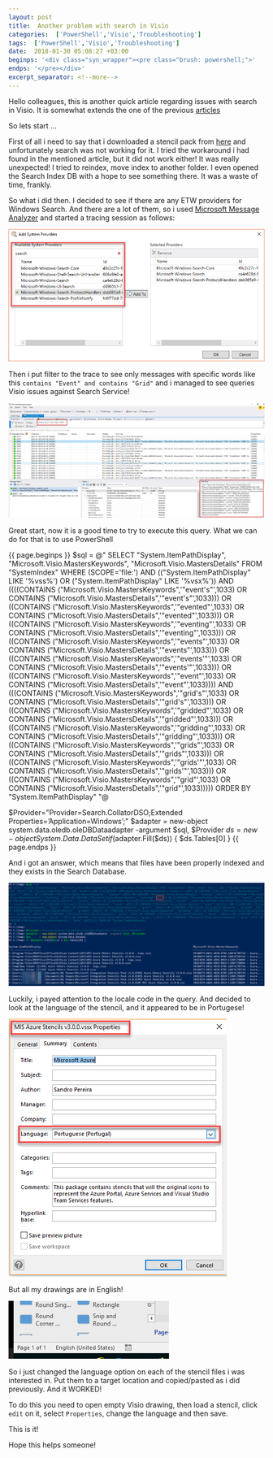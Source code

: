 ```yaml
---
layout: post
title:  Another problem with search in Visio
categories:  ['PowerShell','Visio','Troubleshooting']
tags:  ['PowerShell','Visio','Troubleshooting']
date:  2018-01-30 05:08:27 +03:00
beginps: '<div class="syn_wrapper"><pre class="brush: powershell;">'
endps: '</pre></div>'
excerpt_separator: <!--more-->
---
```


Hello colleagues, this is another quick article regarding issues with search in Visio. It is somewhat extends the one of the previous [articles](2017-04-10-visio2016-search-is-not-working)

So lets start ...
<!--more-->

First of all i need to say that i downloaded a stencil pack from [here](https://blog.sandro-pereira.com/2017/09/19/microsoft-integration-azure-and-much-more-stencils-pack-v26-for-visio/) and unfortunately search was not working for it. I tried the workaround i had found in the mentioned article, but it did not work either! It was really unexpected! I tried to reindex, move index to another folder. I even opened the Search Index DB with a hope to see something there. It was a waste of time, frankly.

So what i did then. I decided to see if there are any ETW providers for Windows Search. And there are a lot of them, so i used [Microsoft Message Analyzer](https://www.microsoft.com/en-us/download/details.aspx?id=44226) and started a tracing session as follows: 

![msganalizerproviders](/images/posts/msganalyzerproviders.png)

Then i put filter to the trace to see only messages with specific words like this ```contains "Event" and contains "Grid"``` and i managed to see queries Visio issues against Search Service!

![msganalizerquery](/images/posts/msganalyzerquery.png)

Great start, now it is a good time to try to execute this query. What we can do for that is to use PowerShell

{{ page.beginps }}
$sql = @"
SELECT "System.ItemPathDisplay", "Microsoft.Visio.MastersKeywords", "Microsoft.Visio.MastersDetails" FROM "SystemIndex" WHERE (SCOPE='file:') AND (("System.ItemPathDisplay" LIKE '%vss%') OR ("System.ItemPathDisplay" LIKE '%vsx%')) AND ((((CONTAINS ("Microsoft.Visio.MastersKeywords",'"event's"',1033) OR CONTAINS ("Microsoft.Visio.MastersDetails",'"event's"',1033))) OR ((CONTAINS ("Microsoft.Visio.MastersKeywords",'"evented"',1033) OR CONTAINS ("Microsoft.Visio.MastersDetails",'"evented"',1033))) OR ((CONTAINS ("Microsoft.Visio.MastersKeywords",'"eventing"',1033) OR CONTAINS ("Microsoft.Visio.MastersDetails",'"eventing"',1033))) OR ((CONTAINS ("Microsoft.Visio.MastersKeywords",'"events"',1033) OR CONTAINS ("Microsoft.Visio.MastersDetails",'"events"',1033))) OR ((CONTAINS ("Microsoft.Visio.MastersKeywords",'"events'"',1033) OR CONTAINS ("Microsoft.Visio.MastersDetails",'"events'"',1033))) OR ((CONTAINS ("Microsoft.Visio.MastersKeywords",'"event"',1033) OR CONTAINS ("Microsoft.Visio.MastersDetails",'"event"',1033)))) AND (((CONTAINS ("Microsoft.Visio.MastersKeywords",'"grid's"',1033) OR CONTAINS ("Microsoft.Visio.MastersDetails",'"grid's"',1033))) OR ((CONTAINS ("Microsoft.Visio.MastersKeywords",'"gridded"',1033) OR CONTAINS ("Microsoft.Visio.MastersDetails",'"gridded"',1033))) OR ((CONTAINS ("Microsoft.Visio.MastersKeywords",'"gridding"',1033) OR CONTAINS ("Microsoft.Visio.MastersDetails",'"gridding"',1033))) OR ((CONTAINS ("Microsoft.Visio.MastersKeywords",'"grids"',1033) OR CONTAINS ("Microsoft.Visio.MastersDetails",'"grids"',1033))) OR ((CONTAINS ("Microsoft.Visio.MastersKeywords",'"grids'"',1033) OR CONTAINS ("Microsoft.Visio.MastersDetails",'"grids'"',1033))) OR ((CONTAINS ("Microsoft.Visio.MastersKeywords",'"grid"',1033) OR CONTAINS ("Microsoft.Visio.MastersDetails",'"grid"',1033))))) ORDER BY "System.ItemPathDisplay"
"@

$Provider="Provider=Search.CollatorDSO;Extended Properties=’Application=Windows’;"
$adapter = new-object system.data.oledb.oleDBDataadapter -argument $sql, $Provider
$ds      = new-object System.Data.DataSet
if ($adapter.Fill($ds)) { $ds.Tables[0] }
{{ page.endps }}

And i got an answer, which means that files have been properly indexed and they exists in the Search Database.

![msganalizerquery2](/images/posts/msganalyzerquery2.png)

Luckily, i payed attention to the locale code in the query. And decided to look at the language of the stencil, and it appeared to be in Portugese! 

![portugesestencil](/images/posts/portugesestencil.png)

But all my drawings are in English!

![myfile](/images/posts/myfile.png)

So i just changed the language option on each of the stencil files i was interested in. Put them to a target location and copied/pasted as i did previously. And it WORKED!

To do this you need to open empty Visio drawing, then load a stencil, click ```edit``` on it, select ```Properties```, change the language and then save.

This is it!

Hope this helps someone!